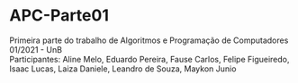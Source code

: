 # APC-Parte01
Primeira parte do trabalho de Algoritmos e Programação de Computadores 01/2021 - UnB  
Participantes: Aline Melo, Eduardo Pereira, Fause Carlos, Felipe Figueiredo, Isaac Lucas, 
               Laiza Daniele, Leandro de Souza, Maykon Junio
